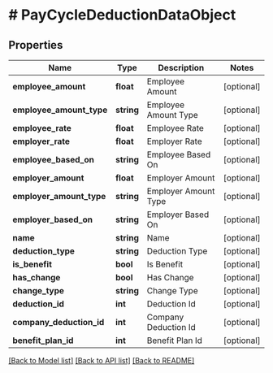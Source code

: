 # # PayCycleDeductionDataObject

## Properties

Name | Type | Description | Notes
------------ | ------------- | ------------- | -------------
**employee_amount** | **float** | Employee Amount | [optional]
**employee_amount_type** | **string** | Employee Amount Type | [optional]
**employee_rate** | **float** | Employee Rate | [optional]
**employer_rate** | **float** | Employer Rate | [optional]
**employee_based_on** | **string** | Employee Based On | [optional]
**employer_amount** | **float** | Employer Amount | [optional]
**employer_amount_type** | **string** | Employer Amount Type | [optional]
**employer_based_on** | **string** | Employer Based On | [optional]
**name** | **string** | Name | [optional]
**deduction_type** | **string** | Deduction Type | [optional]
**is_benefit** | **bool** | Is Benefit | [optional]
**has_change** | **bool** | Has Change | [optional]
**change_type** | **string** | Change Type | [optional]
**deduction_id** | **int** | Deduction Id | [optional]
**company_deduction_id** | **int** | Company Deduction Id | [optional]
**benefit_plan_id** | **int** | Benefit Plan Id | [optional]

[[Back to Model list]](../../README.md#models) [[Back to API list]](../../README.md#endpoints) [[Back to README]](../../README.md)
